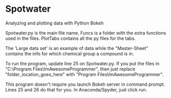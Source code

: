 # Spotwater
Analyzing and plotting data with Python Bokeh

Spotwater.py is the main file name, Funcs is a folder with the extra functions used in the files. PlotTabs contains all the py files for the tabs.

The 'Large data set' is an example of data while the "Master-Sheet" contains the info for which chemical group a compound is in.

To run the program, update line 25 on Spotwater.py. If you put the files in "C:\Program Files\ImAwesomeProgrammer", then just replace "folder_location_goes_here" with "Program Files\ImAwesomeProgrammer". 

This program doesn't require you launch Bokeh server in command prompt. Lines 25 and 26 do that for you. In Anaconda/Spyder, just click run.
